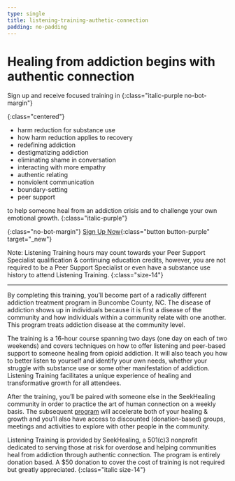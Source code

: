 ```yaml
---
type: single
title: listening-training-authetic-connection
padding: no-padding
---
```


# <span class="emphasized-header">Healing</span> from <span class="emphasized-header">addiction</span> begins with <span class="emphasized-header">authentic connection</span>


Sign up and receive focused training in
{:class="italic-purple no-bot-margin"}

{:class="centered"}
- harm reduction for substance use
- how harm reduction applies to recovery
- redefining addiction
- destigmatizing addiction
- eliminating shame in conversation
- interacting with more empathy
- authentic relating
- nonviolent communication
- boundary-setting
- peer support

to help someone heal from an addiction crisis and to challenge your own emotional growth.
{:class="italic-purple"}

{:class="no-bot-margin"}
[Sign Up Now](https://mailchi.mp/b384804f5c90/seekhealing){:class="button button-purple" target="_new"}

Note: Listening Training hours may count towards your Peer Support Specialist qualification & continuing education credits, however, you are not required to be a Peer Support Specialist or even have a substance use history to attend Listening Training.
{:class="size-14"}

<hr>

By completing this training, you’ll become part of a radically different addiction treatment program in Buncombe County, NC. The disease of addiction shows up in individuals because it is first a disease of the community and how individuals within a community relate with one another. This program treats addiction disease at the community level.

The training is a 16-hour course spanning two days (one day on each of two weekends) and covers techniques on how to offer listening and peer-based support to someone healing from opioid addiction. It will also teach you how to better listen to yourself and identify your own needs, whether your struggle with substance use or some other manifestation of addiction. Listening Training facilitates a unique experience of healing and transformative growth for all attendees.

After the training, you’ll be paired with someone else in the SeekHealing community in order to practice the art of human connection on a weekly basis. The subsequent [program](/heal/) will accelerate both of your healing & growth and you’ll also have access to discounted (donation-based) groups, meetings and activities to explore with other people in the community.

Listening Training is provided by SeekHealing, a 501(c)3 nonprofit dedicated to serving those at risk for overdose and helping communities heal from addiction through authentic connection. The program is entirely donation based. A $50 donation to cover the cost of training is not required but greatly appreciated.
{:class="italic size-14"}